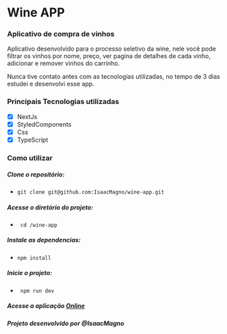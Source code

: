 # Wine APP

### Aplicativo de compra de vinhos

Aplicativo desenvolvido para o processo seletivo da wine, nele você pode filtrar os vinhos por nome, preço, ver pagina de detalhes de cada vinho, adicionar e remover vinhos do carrinho.

Nunca tive contato antes com as tecnologias utilizadas, no tempo de 3 dias estudei e desenvolvi esse app.

### Principais Tecnologias utilizadas

- [x] NextJs
- [x] StyledComponents
- [x] Css
- [x] TypeScript

### Como utilizar

##### Clone o repositório:
- ```git clone git@github.com:IsaacMagno/wine-app.git ```

##### Acesse o diretório do projeto:
- ``` cd /wine-app```

##### Instale as dependencias:
- ```npm install```

##### Inicie o projeto:

- ``` npm run dev```

##### Acesse a aplicação <a href="https://wine-shopping-app.herokuapp.com/">Online</a>

##### Projeto desenvolvido por @IsaacMagno
